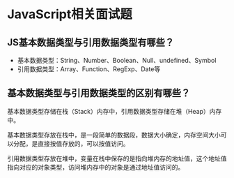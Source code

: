 # JavaScript相关面试题

## JS基本数据类型与引用数据类型有哪些？

- 基本数据类型：String、Number、Boolean、Null、undefined、Symbol
- 引用数据类型：Array、Function、RegExp、Date等

## 基本数据类型与引用数据类型的区别有哪些？

基本数据类型存储在栈（Stack）内存中，引用数据类型存储在堆（Heap）内存中。

基本数据类型存放在栈中，是一段简单的数据段，数据大小确定，内存空间大小可以分配，是直接按值存放的，可以按值访问。

引用数据类型存放在堆中，变量在栈中保存的是指向堆内存的地址值，这个地址值指向对应的对象类型，访问堆内存中的对象是通过地址值访问的。